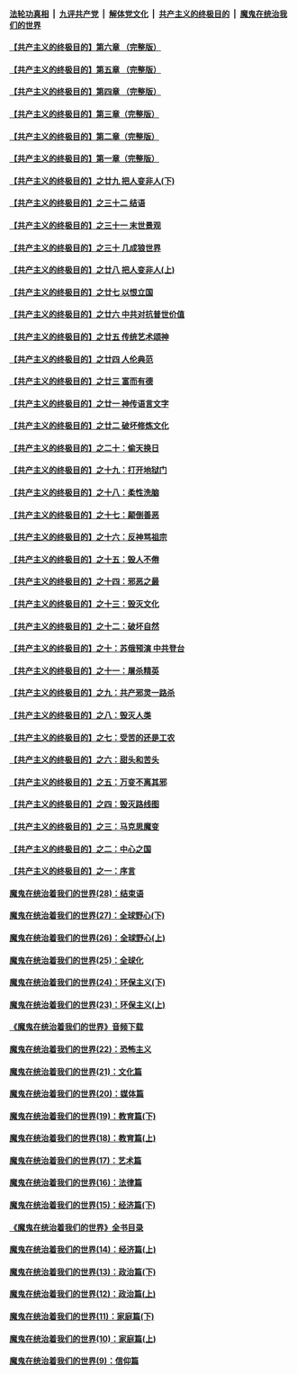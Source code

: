 

####  [法轮功真相](../../../../basic/blob/master/README.md?t=05271631) &nbsp;|&nbsp; [九评共产党](../../../../9ping.md/blob/master/README.md?t=05271631) &nbsp;|&nbsp; [解体党文化](../../../../jtdwh.md/blob/master/README.md?t=05271631)  &nbsp;|&nbsp; [共产主义的终极目的](../../../../gczydzjmd.md/blob/master/README.md?t=05271631) &nbsp;|&nbsp; [魔鬼在统治我们的世界](../../../../mgztzwmdsj.md/blob/master/README.md?t=05271631) 

#### [【共产主义的终极目的】第六章 （完整版）](../pages/nsc422/n11428913.md?t=05271631) 

#### [【共产主义的终极目的】第五章 （完整版）](../pages/nsc422/n11428912.md?t=05271631) 

#### [【共产主义的终极目的】第四章 （完整版）](../pages/nsc422/n11428907.md?t=05271631) 

#### [【共产主义的终极目的】第三章（完整版）](../pages/nsc422/n11428848.md?t=05271631) 

#### [【共产主义的终极目的】第二章（完整版）](../pages/nsc422/n11428831.md?t=05271631) 

#### [【共产主义的终极目的】第一章（完整版）](../pages/nsc422/n11417651.md?t=05271631) 

#### [【共产主义的终极目的】之廿九 把人变非人(下)](../pages/nsc422/n11344140.md?t=05271631) 

#### [【共产主义的终极目的】之三十二 结语](../pages/nsc422/n11360535.md?t=05271631) 

#### [【共产主义的终极目的】之三十一 末世景观](../pages/nsc422/n11351129.md?t=05271631) 

#### [【共产主义的终极目的】之三十 几成狼世界](../pages/nsc422/n11348280.md?t=05271631) 

#### [【共产主义的终极目的】之廿八 把人变非人(上)](../pages/nsc422/n11340492.md?t=05271631) 

#### [【共产主义的终极目的】之廿七 以恨立国](../pages/nsc422/n11336944.md?t=05271631) 

#### [【共产主义的终极目的】之廿六 中共对抗普世价值](../pages/nsc422/n11324785.md?t=05271631) 

#### [【共产主义的终极目的】之廿五 传统艺术颂神](../pages/nsc422/n11296396.md?t=05271631) 

#### [【共产主义的终极目的】之廿四 人伦典范](../pages/nsc422/n11296397.md?t=05271631) 

#### [【共产主义的终极目的】之廿三 富而有德](../pages/nsc422/n11283598.md?t=05271631) 

#### [【共产主义的终极目的】之廿一 神传语言文字](../pages/nsc422/n11263265.md?t=05271631) 

#### [【共产主义的终极目的】之廿二 破坏修炼文化](../pages/nsc422/n11245728.md?t=05271631) 

#### [【共产主义的终极目的】之二十：偷天换日](../pages/nsc422/n11238846.md?t=05271631) 

#### [【共产主义的终极目的】之十九：打开地狱门](../pages/nsc422/n11206376.md?t=05271631) 

#### [【共产主义的终极目的】之十八：柔性洗脑](../pages/nsc422/n11199994.md?t=05271631) 

#### [【共产主义的终极目的】之十七：颠倒善恶](../pages/nsc422/n11179782.md?t=05271631) 

#### [【共产主义的终极目的】之十六：反神骂祖宗](../pages/nsc422/n11166798.md?t=05271631) 

#### [【共产主义的终极目的】之十五：毁人不倦](../pages/nsc422/n11166792.md?t=05271631) 

#### [【共产主义的终极目的】之十四：邪恶之最](../pages/nsc422/n11150249.md?t=05271631) 

#### [【共产主义的终极目的】之十三：毁灭文化](../pages/nsc422/n11135227.md?t=05271631) 

#### [【共产主义的终极目的】之十二：破坏自然](../pages/nsc422/n11135214.md?t=05271631) 

#### [【共产主义的终极目的】之十：苏俄预演 中共登台](../pages/nsc422/n11118424.md?t=05271631) 

#### [【共产主义的终极目的】之十一：屠杀精英](../pages/nsc422/n11118442.md?t=05271631) 

#### [【共产主义的终极目的】之九：共产邪灵一路杀](../pages/nsc422/n11114139.md?t=05271631) 

#### [【共产主义的终极目的】之八：毁灭人类](../pages/nsc422/n11108503.md?t=05271631) 

#### [【共产主义的终极目的】之七：受苦的还是工农](../pages/nsc422/n11101809.md?t=05271631) 

#### [【共产主义的终极目的】之六：甜头和苦头](../pages/nsc422/n11096971.md?t=05271631) 

#### [【共产主义的终极目的】之五：万变不离其邪](../pages/nsc422/n11091285.md?t=05271631) 

#### [【共产主义的终极目的】之四：毁灭路线图](../pages/nsc422/n11086284.md?t=05271631) 

#### [【共产主义的终极目的】之三：马克思魔变](../pages/nsc422/n11061941.md?t=05271631) 

#### [【共产主义的终极目的】之二：中心之国](../pages/nsc422/n11047728.md?t=05271631) 

#### [【共产主义的终极目的】之一：序言](../pages/nsc422/n11086077.md?t=05271631) 

#### [魔鬼在统治着我们的世界(28)：结束语](../pages/nsc422/n10936246.md?t=05271631) 

#### [魔鬼在统治着我们的世界(27)：全球野心(下)](../pages/nsc422/n10928319.md?t=05271631) 

#### [魔鬼在统治着我们的世界(26)：全球野心(上)](../pages/nsc422/n10900318.md?t=05271631) 

#### [魔鬼在统治着我们的世界(25)：全球化](../pages/nsc422/n10788205.md?t=05271631) 

#### [魔鬼在统治着我们的世界(24)：环保主义(下)](../pages/nsc422/n10695307.md?t=05271631) 

#### [魔鬼在统治着我们的世界(23)：环保主义(上)](../pages/nsc422/n10688613.md?t=05271631) 

#### [《魔鬼在统治着我们的世界》音频下载](../pages/nsc422/n10635553.md?t=05271631) 

#### [魔鬼在统治着我们的世界(22)：恐怖主义](../pages/nsc422/n10614727.md?t=05271631) 

#### [魔鬼在统治着我们的世界(21)：文化篇](../pages/nsc422/n10597706.md?t=05271631) 

#### [魔鬼在统治着我们的世界(20)：媒体篇](../pages/nsc422/n10586579.md?t=05271631) 

#### [魔鬼在统治着我们的世界(19)：教育篇(下)](../pages/nsc422/n10564808.md?t=05271631) 

#### [魔鬼在统治着我们的世界(18)：教育篇(上)](../pages/nsc422/n10526970.md?t=05271631) 

#### [魔鬼在统治着我们的世界(17)：艺术篇](../pages/nsc422/n10499093.md?t=05271631) 

#### [魔鬼在统治着我们的世界(16)：法律篇](../pages/nsc422/n10485969.md?t=05271631) 

#### [魔鬼在统治着我们的世界(15)：经济篇(下)](../pages/nsc422/n10469975.md?t=05271631) 

#### [《魔鬼在统治着我们的世界》全书目录](../pages/nsc422/n10464261.md?t=05271631) 

#### [魔鬼在统治着我们的世界(14)：经济篇(上)](../pages/nsc422/n10457370.md?t=05271631) 

#### [魔鬼在统治着我们的世界(13)：政治篇(下)](../pages/nsc422/n10448270.md?t=05271631) 

#### [魔鬼在统治着我们的世界(12)：政治篇(上)](../pages/nsc422/n10444576.md?t=05271631) 

#### [魔鬼在统治着我们的世界(11)：家庭篇(下)](../pages/nsc422/n10440961.md?t=05271631) 

#### [魔鬼在统治着我们的世界(10)：家庭篇(上)](../pages/nsc422/n10435448.md?t=05271631) 

#### [魔鬼在统治着我们的世界(9)：信仰篇](../pages/nsc422/n10432159.md?t=05271631) 

